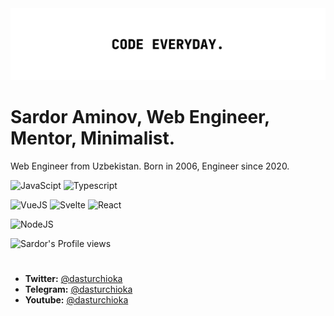 <img src="./new-banner.jpg" alt="banner" />

# Sardor Aminov, Web Engineer, Mentor, Minimalist. 

Web Engineer from Uzbekistan. Born in 2006, Engineer since 2020. 

![JavaScipt](https://badges.aleen42.com/src/javascript.svg)
![Typescript](https://badges.aleen42.com/src/typescript.svg)

![VueJS](https://badges.aleen42.com/src/vue.svg)
![Svelte](https://badges.aleen42.com/src/svelte.svg)
![React](https://badges.aleen42.com/src/react.svg)

![NodeJS](https://badges.aleen42.com/src/node.svg)

![Sardor's Profile views](https://komarev.com/ghpvc/?username=dasturchioka&color=lightgrey)
<h1></h1>

- **Twitter:** [@dasturchioka](https://twitter.com/dasturchioka)
- **Telegram:** [@dasturchioka](https://t.me/okashettalar_bot)
- **Youtube:** [@dasturchioka](https://www.youtube.com/c/DasturchiOka)
